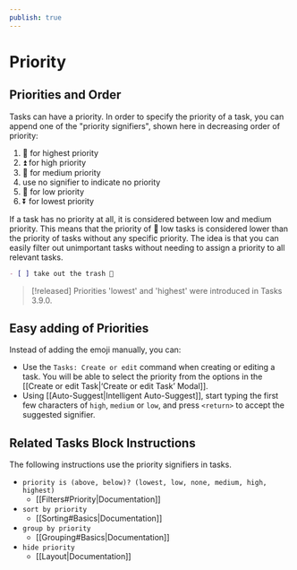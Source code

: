 ```yaml
---
publish: true
---
```


# Priority

## Priorities and Order

Tasks can have a priority.
In order to specify the priority of a task, you can append one of the "priority signifiers", shown here in decreasing order of priority:

1. 🔺 for highest priority
2. ⏫ for high priority
3. 🔼 for medium priority
4. use no signifier to indicate no priority
5. 🔽 for low priority
6. ⏬️ for lowest priority

If a task has no priority at all, it is considered between low and medium priority.
This means that the priority of 🔽 low tasks is considered lower than the priority of tasks without any specific priority.
The idea is that you can easily filter out unimportant tasks without needing to assign a priority to all relevant tasks.

```markdown
- [ ] take out the trash 🔼
```

> [!released]
> Priorities 'lowest' and 'highest' were introduced in Tasks 3.9.0.

## Easy adding of Priorities

Instead of adding the emoji manually, you can:

- Use the `Tasks: Create or edit` command when creating or editing a task.
  You will be able to select the priority from the options in the [[Create or edit Task|‘Create or edit Task’ Modal]].
- Using [[Auto-Suggest|Intelligent Auto-Suggest]],
  start typing the first few characters of `high`, `medium` or `low`, and press `<return>` to accept the suggested signifier.

## Related Tasks Block Instructions

The following instructions use the priority signifiers in tasks.

- `priority is (above, below)? (lowest, low, none, medium, high, highest)`
  - [[Filters#Priority|Documentation]]
- `sort by priority`
  - [[Sorting#Basics|Documentation]]
- `group by priority`
  - [[Grouping#Basics|Documentation]]
- `hide priority`
  - [[Layout|Documentation]]
